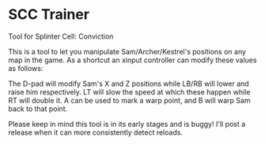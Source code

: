 # SCC Trainer
Tool for Splinter Cell: Conviction

This is a tool to let you manipulate Sam/Archer/Kestrel's positions on any map in the game. As a shortcut an xinput controller can modify these values as follows:

The D-pad will modify Sam's X and Z positions while LB/RB will lower and raise him respectively. LT will slow the speed at which these happen while RT will double it. A can be used to mark a warp point, and B will warp Sam back to that point.

Please keep in mind this tool is in its early stages and is buggy! I'll post a release when it can more consistently detect reloads.
